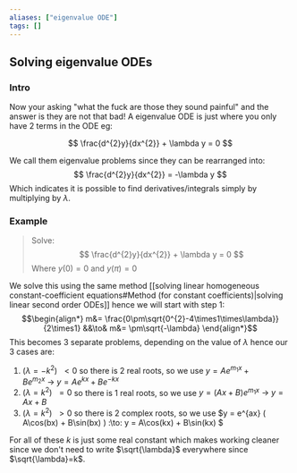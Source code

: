 ```yaml
---
aliases: ["eigenvalue ODE"]
tags: []
---
```


## Solving eigenvalue ODEs

### Intro

Now your asking "what the fuck are those they sound painful" and the answer is they are not that bad! A eigenvalue ODE is just where you only have 2 terms in the ODE eg:

$$ \frac{d^{2}y}{dx^{2}} + \lambda y = 0 $$

We call them eigenvalue problems since they can be rearranged into:
$$ \frac{d^{2}y}{dx^{2}}  = -\lambda y $$
Which indicates it is possible to find derivatives/integrals simply by multiplying by $\lambda$.

### Example
> Solve:
> $$ \frac{d^{2}y}{dx^{2}} + \lambda y = 0 $$
> Where $y(0)=0$ and $y(\pi)=0$

We solve this using the same method [[solving linear homogeneous constant-coefficient equations#Method (for constant coefficients)|solving linear second order ODEs]] hence we will start with step 1:
$$\begin{align*}
m&=  \frac{0\pm\sqrt{0^{2}-4\times1\times\lambda}}{2\times1} &&\to& m&= \pm\sqrt{-\lambda}
\end{align*}$$
This becomes 3 separate problems, depending on the value of $\lambda$ hence our 3 cases are:
1) $(\lambda=-k^{2})\:\:<0$ so there is 2 real roots, so we use $y = Ae^{m_1 x} + Be^{m_2 x}\:\to\: y = Ae^{k x} + Be^{-kx}$
2) $(\lambda=k^{2})\:\:=0$ so there is 1 real roots, so we use $y = (Ax+B)e^{m_1 x}\:\to\:y = Ax+B$
3) $(\lambda=k^{2})\:\:>0$ so there is 2 complex roots, so we use $y = e^{ax} ( A\cos(bx) + B\sin(bx) ) \:\to\: y =  A\cos(kx) + B\sin(kx)  $

For all of these $k$ is just some real constant which makes working cleaner since we don't need to write $\sqrt{\lambda}$ everywhere since $\sqrt{\lambda}=k$.

